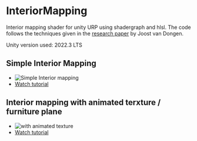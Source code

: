 # InteriorMapping
Interior mapping shader for unity URP using shadergraph and hlsl. The code follows the techniques given in the [research paper](https://www.proun-game.com/Oogst3D/CODING/InteriorMapping/InteriorMapping.pdf) by Joost van Dongen.

Unity version used: 2022.3 LTS

## Simple Interior Mapping
- ![Simple Interior mapping](https://github.com/knowercoder/InteriorMapping/blob/main/Media/Interiormap.gif)
- [Watch tutorial](https://youtu.be/BHYqg7Le0nY?si=fbQ7-e0iL0gx0kVB)

## Interior mapping with animated terxture / furniture plane
- ![with animated texture](https://github.com/knowercoder/InteriorMapping/blob/main/Media/InteriorMap_Animated.gif)
- [Watch tutorial](https://www.youtube.com/watch?v=4oJ5gbeqHBQ)
